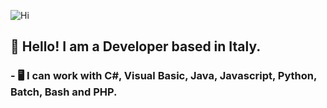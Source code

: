 <!--- <img src="https://64.media.tumblr.com/804608d86f3d3996e411d15174eb0e68/tumblr_oldzk8CekB1w3yrmwo1_500.gifv" width="500" height="280" /> --->
![Hi](https://64.media.tumblr.com/804608d86f3d3996e411d15174eb0e68/tumblr_oldzk8CekB1w3yrmwo1_500.gifv)
## 👋 Hello! I am a Developer based in Italy.
### - 🖥️ I can work with C#, Visual Basic, Java, Javascript, Python, Batch, Bash and PHP.

